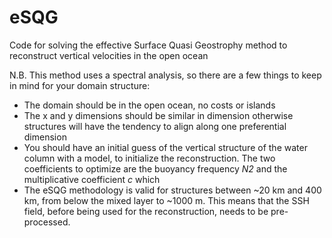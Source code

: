 # eSQG
Code for solving the effective Surface Quasi Geostrophy method to reconstruct vertical velocities in the open ocean


N.B. This method uses a spectral analysis, so there are a few things to keep in mind for your domain structure:
- The domain should be in the open ocean, no costs or islands 
- The x and y dimensions should be similar in dimension otherwise structures will have the tendency to align along one preferential dimension
- You should have an initial guess of the vertical structure of the water column with a model, to initialize the reconstruction. The two coefficients to optimize are the buoyancy frequency *N2* and the multiplicative coefficient *c* which
- The eSQG methodology is valid for structures between ~20 km and 400 km, from below the mixed layer to ~1000 m. This means that the SSH field, before being used for the reconstruction, needs to be pre-processed.
